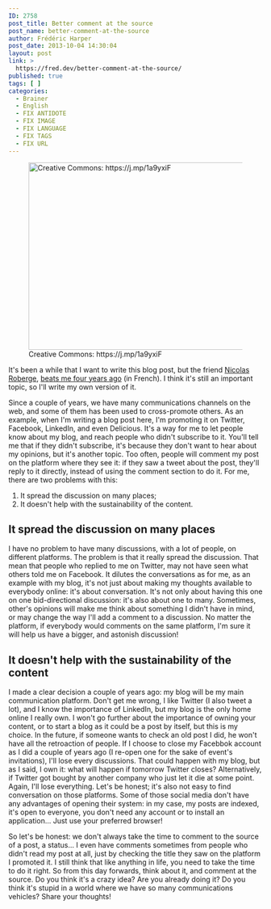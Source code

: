 ```yaml
---
ID: 2758
post_title: Better comment at the source
post_name: better-comment-at-the-source
author: Frédéric Harper
post_date: 2013-10-04 14:30:04
layout: post
link: >
  https://fred.dev/better-comment-at-the-source/
published: true
tags: [ ]
categories:
  - Brainer
  - English
  - FIX ANTIDOTE
  - FIX IMAGE
  - FIX LANGUAGE
  - FIX TAGS
  - FIX URL
---
```

<figure><img alt="Creative Commons: https://j.mp/1a9yxiF" src="http://fred.dev/wp-content/uploads/2013/10/comments.jpg" width="600" height="371" /><figcaption> Creative Commons: https://j.mp/1a9yxiF</figcaption></figure>
It's been a while that I want to write this blog post, but the friend <a href="https://twitter.com/NicolasRoberge" target="_blank" rel="noopener noreferrer">Nicolas Roberge</a>, <a href="https://evollia.com/2009/11/mieux-vaut-commenter-a-la-source/" target="_blank" rel="noopener noreferrer">beats me four years ago</a> (in French). I think it's still an important topic, so I'll write my own version of it.

Since a couple of years, we have many communications channels on the web, and some of them has been used to cross-promote others. As an example, when I'm writing a blog post here, I'm promoting it on Twitter, Facebook, LinkedIn, and even Delicious. It's a way for me to let people know about my blog, and reach people who didn't subscribe to it. You'll tell me that if they didn't subscribe, it's because they don't want to hear about my opinions, but it's another topic. Too often, people will comment my post on the platform where they see it: if they saw a tweet about the post, they'll reply to it directly, instead of using the comment section to do it. For me, there are two problems with this:

1.  It spread the discussion on many places;
2.  It doesn't help with the sustainability of the content.

## It spread the discussion on many places

I have no problem to have many discussions, with a lot of people, on different platforms. The problem is that it really spread the discussion. That mean that people who replied to me on Twitter, may not have seen what others told me on Facebook. It dilutes the conversations as for me, as an example with my blog, it's not just about making my thoughts available to everybody online: it's about conversation. It's not only about having this one on one bid-directional discussion: it's also about one to many. Sometimes, other's opinions will make me think about something I didn't have in mind, or may change the way I'll add a comment to a discussion. No matter the platform, if everybody would comments on the same platform, I'm sure it will help us have a bigger, and astonish discussion!

## It doesn't help with the sustainability of the content

I made a clear decision a couple of years ago: my blog will be my main communication platform. Don't get me wrong, I like Twitter (I also tweet a lot), and I know the importance of LinkedIn, but my blog is the only home online I really own. I won't go further about the importance of owning your content, or to start a blog as it could be a post by itself, but this is my choice. In the future, if someone wants to check an old post I did, he won't have all the retroaction of people. If I choose to close my Facebbok account as I did a couple of years ago (I re-open one for the sake of event's invitations), I'll lose every discussions. That could happen with my blog, but as I said, I own it: what will happen if tomorrow Twitter closes? Alternatively, if Twitter got bought by another company who just let it die at some point. Again, I'll lose everything. Let's be honest; it's also not easy to find conversation on those platforms. Some of those social media don't have any advantages of opening their system: in my case, my posts are indexed, it's open to everyone, you don't need any account or to install an application... Just use your preferred browser!

So let's be honest: we don't always take the time to comment to the source of a post, a status... I even have comments sometimes from people who didn't read my post at all, just by checking the title they saw on the platform I promoted it. I still think that like anything in life, you need to take the time to do it right. So from this day forwards, think about it, and comment at the source. Do you think it's a crazy idea? Are you already doing it? Do you think it's stupid in a world where we have so many communications vehicles? Share your thoughts!